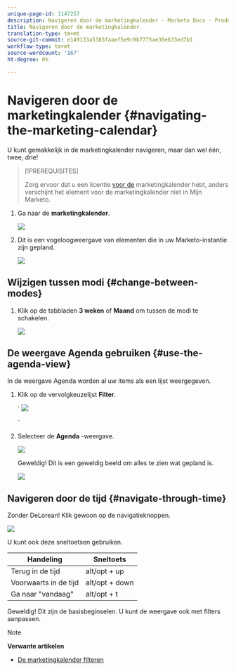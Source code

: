 ```yaml
---
unique-page-id: 1147257
description: Navigeren door de marketingkalender - Marketo Docs - Productdocumentatie
title: Navigeren door de marketingkalender
translation-type: tm+mt
source-git-commit: e149133a5383faaef5e9c9b7775ae36e633ed7b1
workflow-type: tm+mt
source-wordcount: '167'
ht-degree: 0%

---
```



# Navigeren door de marketingkalender {#navigating-the-marketing-calendar}

U kunt gemakkelijk in de marketingkalender navigeren, maar dan wel één, twee, drie!

>[!PREREQUISITES]
>
>Zorg ervoor dat u een licentie [voor de](issue-revoke-a-marketing-calendar-license.md) marketingkalender hebt, anders verschijnt het element voor de marketingkalender niet in Mijn Marketo.

1. Ga naar de **marketingkalender**.

   ![](assets/2017-05-10-15-30-47.png)

1. Dit is een vogeloogweergave van elementen die in uw Marketo-instantie zijn gepland.

   ![](assets/image2014-9-15-16-3a44-3a22.png)

## Wijzigen tussen modi {#change-between-modes}

1. Klik op de tabbladen **3 weken** of **Maand** om tussen de modi te schakelen.

   ![](assets/image2014-9-15-16-3a46-3a16.png)

## De weergave Agenda gebruiken {#use-the-agenda-view}

In de weergave Agenda worden al uw items als een lijst weergegeven.

1. Klik op de vervolgkeuzelijst **Filter**.

   ` ![](assets/image2014-9-26-10-3a29-3a6.png)

   `

1. Selecteer de **Agenda** -weergave.

   ![](assets/image2014-9-26-10-3a29-3a36.png)

   Geweldig! Dit is een geweldig beeld om alles te zien wat gepland is.

   ![](assets/image2014-9-26-10-3a30-3a9.png)

## Navigeren door de tijd {#navigate-through-time}

Zonder DeLorean! Klik gewoon op de navigatieknoppen.

![](assets/image2014-9-26-10-3a31-3a25.png)

U kunt ook deze sneltoetsen gebruiken.

| Handeling | Sneltoets |
|---|---|
| Terug in de tijd | alt/opt + up |
| Voorwaarts in de tijd | alt/opt + down |
| Ga naar &quot;vandaag&quot; | alt/opt + t |

Geweldig! Dit zijn de basisbeginselen. U kunt de weergave ook met filters aanpassen.

>[!NOTE]
>
>**Verwante artikelen**
>
>* [De marketingkalender filteren](../../../../product-docs/core-marketo-concepts/marketing-calendar/working-with-the-calendar/filtering-the-marketing-calendar.md)

